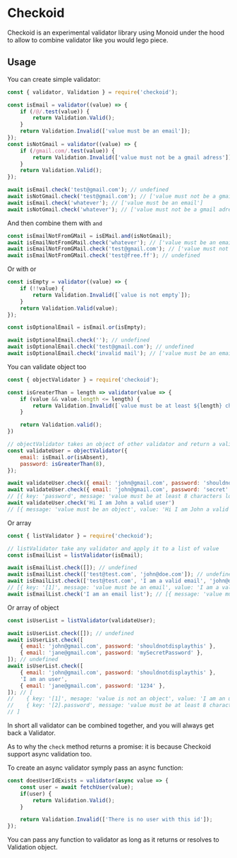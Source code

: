 # Checkoid 

Checkoid is an experimental validator library using Monoid under the hood to allow to combine validator like you would lego piece.

## Usage
You can create simple validator:

```js
const { validator, Validation } = require('checkoid');

const isEmail = validator((value) => {
    if (/@/.test(value)) {
        return Validation.Valid();
    }
    return Validation.Invalid(['value must be an email']);
});
const isNotGmail = validator((value) => {
    if (/gmail.com/.test(value)) {
        return Validation.Invalid(['value must not be a gmail adress']);
    }
    return Validation.Valid();
});

await isEmail.check('test@gmail.com'); // undefined
await isNotGmail.check('test@gmail.com'); // ['value must not be a gmail adress']
await isEmail.check('whatever'); // ['value must be an email']
await isNotGmail.check('whatever'); // ['value must not be a gmail adress']
```

And then combine them with `and`

```js
const isEmailNotFromGMail = isEMail.and(isNotGmail);
await isEmailNotFromGMail.check('whatever'); // ['value must be an email', 'value must not be a gmail adress']
await isEmailNotFromGMail.check('test@gmail.com'); // ['value must not be a gmail adress']
await isEmailNotFromGMail.check('test@free.ff'); // undefined
```

Or with or

```js
const isEmpty = validator((value) => {
    if (!!value) {
        return Validation.Invalid([`value is not empty`]);
    }
    return Validation.Valid(value);
});

const isOptionalEmail = isEmail.or(isEmpty);

await isOptionalEmail.check(''); // undefined
await isOptionalEmail.check('test@gmail.com'); // undefined
await isOptionalEmail.check('invalid mail'); // ['value must be an email', 'value is optional']
```

You can validate object too

```js
const { objectValidator } = require('checkoid');

const isGreaterThan = length => validator(value => {
    if (value && value.length <= length) {
        return Validation.Invalid([`value must be at least ${length} characters long`]);
    }

    return Validation.valid();
})

// objectValidator takes an object of other validator and return a validator
const validateUser = objectValidator({
    email: isEmail.or(isAbsent),
    password: isGreaterThan(8),
});

await validateUser.check({ email: 'john@gmail.com', password: 'shouldnotdisplaythis' }) // undefined
await validateUser.check({ email: 'john@gmail.com', password: 'secret' })
// [{ key: 'password', message: 'value must be at least 8 characters long' }]
await validateUser.check('Hi I am John a valid user')
// [{ message: 'value must be an object', value: 'Hi I am John a valid user' }]
```

Or array

```js
const { listValidator } = require('checkoid');

// listValidator take any validator and apply it to a list of value
const isEmailList = listValidator(isEmail);

await isEmailList.check([]); // undefined
await isEmailList.check(['test@test.com', 'john@doe.com']); // undefined
await isEmailList.check(['test@test.com', 'I am a valid email', 'john@doe.com']);
// [{ key: '[1]', message: 'value must be an email', value: 'I am a valid email' }]
await isEmailList.check('I am an email list'); // [{ message: 'value must be an array', value: 'I am an email list' }]
```

Or array of object

```js
const isUserList = listValidator(validateUser);

await isUserList.check([]); // undefined
await isUserList.check([
    { email: 'john@gmail.com', password: 'shouldnotdisplaythis' },
    { email: 'jane@gmail.com', password: 'mySecretPassword' },
]); // undefined
await isUserList.check([
    { email: 'john@gmail.com', password: 'shouldnotdisplaythis' },
    'I am an user',
    { email: 'jane@gmail.com', password: '1234' },
]); // [
//    { key: '[1]', mesage: 'value is not an object', value: 'I am an user' },
//    { key: '[2].password', message: 'value must be at least 8 characters long', value: '1234' },
// ]
```

In short all validator can be combined together, and you will always get back a Validator.

As to why the `check` method returns a promise: it is because Checkoid support async validation too.

To create an async validator symply pass an async function:

```js
const doesUserIdExists = validator(async value => {
    const user = await fetchUser(value);
    if(user) {
        return Validation.Valid();
    }

    return Validation.Invalid(['There is no user with this id']);
});
```

You can pass any function to validator as long as it returns or resolves to Validation object.
